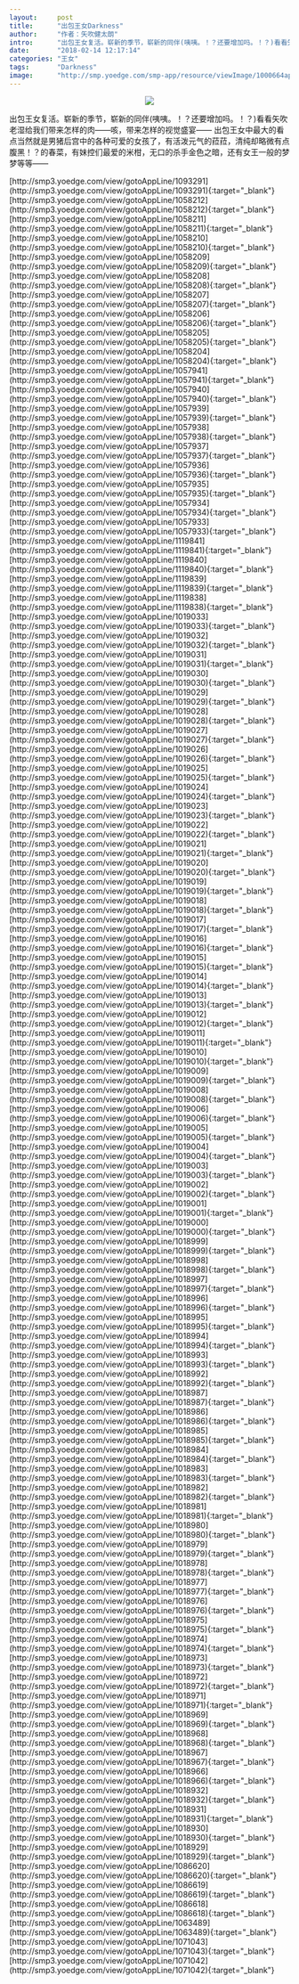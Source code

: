 ```yaml
---
layout:     post
title:      "出包王女Darkness"
author:     "作者：矢吹健太朗"
intro:      "出包王女复活。崭新的季节，崭新的同伴(咦咦。！？还要增加吗。！？)看看矢吹老湿给我们带来怎样的肉——咳，带来怎样的视觉盛宴—— 出包王女中最大的看点当然就是男猪后宫中的各种可爱的女孩了，有活泼元气的菈菈，清纯却略微有点腹黑！？的春菜，有妹控们最爱的米柑，无口的杀手金色之暗，还有女王一般的梦梦等等——"
date:       "2018-02-14 12:17:14"
categories: "王女"
tags:       "Darkness"
image:      "http://smp.yoedge.com/smp-app/resource/viewImage/1000664appline.png"
---
```

<div style="text-align: center">
<p><img src="http://smp.yoedge.com/smp-app/resource/viewImage/1000664appline.png"/></p>
</div>
<p class="post-meta">
<span>出包王女复活。崭新的季节，崭新的同伴(咦咦。！？还要增加吗。！？)看看矢吹老湿给我们带来怎样的肉——咳，带来怎样的视觉盛宴—— 出包王女中最大的看点当然就是男猪后宫中的各种可爱的女孩了，有活泼元气的菈菈，清纯却略微有点腹黑！？的春菜，有妹控们最爱的米柑，无口的杀手金色之暗，还有女王一般的梦梦等等——</span>
</p>
[http://smp3.yoedge.com/view/gotoAppLine/1093291](http://smp3.yoedge.com/view/gotoAppLine/1093291){:target="_blank"}
[http://smp3.yoedge.com/view/gotoAppLine/1058212](http://smp3.yoedge.com/view/gotoAppLine/1058212){:target="_blank"}
[http://smp3.yoedge.com/view/gotoAppLine/1058211](http://smp3.yoedge.com/view/gotoAppLine/1058211){:target="_blank"}
[http://smp3.yoedge.com/view/gotoAppLine/1058210](http://smp3.yoedge.com/view/gotoAppLine/1058210){:target="_blank"}
[http://smp3.yoedge.com/view/gotoAppLine/1058209](http://smp3.yoedge.com/view/gotoAppLine/1058209){:target="_blank"}
[http://smp3.yoedge.com/view/gotoAppLine/1058208](http://smp3.yoedge.com/view/gotoAppLine/1058208){:target="_blank"}
[http://smp3.yoedge.com/view/gotoAppLine/1058207](http://smp3.yoedge.com/view/gotoAppLine/1058207){:target="_blank"}
[http://smp3.yoedge.com/view/gotoAppLine/1058206](http://smp3.yoedge.com/view/gotoAppLine/1058206){:target="_blank"}
[http://smp3.yoedge.com/view/gotoAppLine/1058205](http://smp3.yoedge.com/view/gotoAppLine/1058205){:target="_blank"}
[http://smp3.yoedge.com/view/gotoAppLine/1058204](http://smp3.yoedge.com/view/gotoAppLine/1058204){:target="_blank"}
[http://smp3.yoedge.com/view/gotoAppLine/1057941](http://smp3.yoedge.com/view/gotoAppLine/1057941){:target="_blank"}
[http://smp3.yoedge.com/view/gotoAppLine/1057940](http://smp3.yoedge.com/view/gotoAppLine/1057940){:target="_blank"}
[http://smp3.yoedge.com/view/gotoAppLine/1057939](http://smp3.yoedge.com/view/gotoAppLine/1057939){:target="_blank"}
[http://smp3.yoedge.com/view/gotoAppLine/1057938](http://smp3.yoedge.com/view/gotoAppLine/1057938){:target="_blank"}
[http://smp3.yoedge.com/view/gotoAppLine/1057937](http://smp3.yoedge.com/view/gotoAppLine/1057937){:target="_blank"}
[http://smp3.yoedge.com/view/gotoAppLine/1057936](http://smp3.yoedge.com/view/gotoAppLine/1057936){:target="_blank"}
[http://smp3.yoedge.com/view/gotoAppLine/1057935](http://smp3.yoedge.com/view/gotoAppLine/1057935){:target="_blank"}
[http://smp3.yoedge.com/view/gotoAppLine/1057934](http://smp3.yoedge.com/view/gotoAppLine/1057934){:target="_blank"}
[http://smp3.yoedge.com/view/gotoAppLine/1057933](http://smp3.yoedge.com/view/gotoAppLine/1057933){:target="_blank"}
[http://smp3.yoedge.com/view/gotoAppLine/1119841](http://smp3.yoedge.com/view/gotoAppLine/1119841){:target="_blank"}
[http://smp3.yoedge.com/view/gotoAppLine/1119840](http://smp3.yoedge.com/view/gotoAppLine/1119840){:target="_blank"}
[http://smp3.yoedge.com/view/gotoAppLine/1119839](http://smp3.yoedge.com/view/gotoAppLine/1119839){:target="_blank"}
[http://smp3.yoedge.com/view/gotoAppLine/1119838](http://smp3.yoedge.com/view/gotoAppLine/1119838){:target="_blank"}
[http://smp3.yoedge.com/view/gotoAppLine/1019033](http://smp3.yoedge.com/view/gotoAppLine/1019033){:target="_blank"}
[http://smp3.yoedge.com/view/gotoAppLine/1019032](http://smp3.yoedge.com/view/gotoAppLine/1019032){:target="_blank"}
[http://smp3.yoedge.com/view/gotoAppLine/1019031](http://smp3.yoedge.com/view/gotoAppLine/1019031){:target="_blank"}
[http://smp3.yoedge.com/view/gotoAppLine/1019030](http://smp3.yoedge.com/view/gotoAppLine/1019030){:target="_blank"}
[http://smp3.yoedge.com/view/gotoAppLine/1019029](http://smp3.yoedge.com/view/gotoAppLine/1019029){:target="_blank"}
[http://smp3.yoedge.com/view/gotoAppLine/1019028](http://smp3.yoedge.com/view/gotoAppLine/1019028){:target="_blank"}
[http://smp3.yoedge.com/view/gotoAppLine/1019027](http://smp3.yoedge.com/view/gotoAppLine/1019027){:target="_blank"}
[http://smp3.yoedge.com/view/gotoAppLine/1019026](http://smp3.yoedge.com/view/gotoAppLine/1019026){:target="_blank"}
[http://smp3.yoedge.com/view/gotoAppLine/1019025](http://smp3.yoedge.com/view/gotoAppLine/1019025){:target="_blank"}
[http://smp3.yoedge.com/view/gotoAppLine/1019024](http://smp3.yoedge.com/view/gotoAppLine/1019024){:target="_blank"}
[http://smp3.yoedge.com/view/gotoAppLine/1019023](http://smp3.yoedge.com/view/gotoAppLine/1019023){:target="_blank"}
[http://smp3.yoedge.com/view/gotoAppLine/1019022](http://smp3.yoedge.com/view/gotoAppLine/1019022){:target="_blank"}
[http://smp3.yoedge.com/view/gotoAppLine/1019021](http://smp3.yoedge.com/view/gotoAppLine/1019021){:target="_blank"}
[http://smp3.yoedge.com/view/gotoAppLine/1019020](http://smp3.yoedge.com/view/gotoAppLine/1019020){:target="_blank"}
[http://smp3.yoedge.com/view/gotoAppLine/1019019](http://smp3.yoedge.com/view/gotoAppLine/1019019){:target="_blank"}
[http://smp3.yoedge.com/view/gotoAppLine/1019018](http://smp3.yoedge.com/view/gotoAppLine/1019018){:target="_blank"}
[http://smp3.yoedge.com/view/gotoAppLine/1019017](http://smp3.yoedge.com/view/gotoAppLine/1019017){:target="_blank"}
[http://smp3.yoedge.com/view/gotoAppLine/1019016](http://smp3.yoedge.com/view/gotoAppLine/1019016){:target="_blank"}
[http://smp3.yoedge.com/view/gotoAppLine/1019015](http://smp3.yoedge.com/view/gotoAppLine/1019015){:target="_blank"}
[http://smp3.yoedge.com/view/gotoAppLine/1019014](http://smp3.yoedge.com/view/gotoAppLine/1019014){:target="_blank"}
[http://smp3.yoedge.com/view/gotoAppLine/1019013](http://smp3.yoedge.com/view/gotoAppLine/1019013){:target="_blank"}
[http://smp3.yoedge.com/view/gotoAppLine/1019012](http://smp3.yoedge.com/view/gotoAppLine/1019012){:target="_blank"}
[http://smp3.yoedge.com/view/gotoAppLine/1019011](http://smp3.yoedge.com/view/gotoAppLine/1019011){:target="_blank"}
[http://smp3.yoedge.com/view/gotoAppLine/1019010](http://smp3.yoedge.com/view/gotoAppLine/1019010){:target="_blank"}
[http://smp3.yoedge.com/view/gotoAppLine/1019009](http://smp3.yoedge.com/view/gotoAppLine/1019009){:target="_blank"}
[http://smp3.yoedge.com/view/gotoAppLine/1019008](http://smp3.yoedge.com/view/gotoAppLine/1019008){:target="_blank"}
[http://smp3.yoedge.com/view/gotoAppLine/1019006](http://smp3.yoedge.com/view/gotoAppLine/1019006){:target="_blank"}
[http://smp3.yoedge.com/view/gotoAppLine/1019005](http://smp3.yoedge.com/view/gotoAppLine/1019005){:target="_blank"}
[http://smp3.yoedge.com/view/gotoAppLine/1019004](http://smp3.yoedge.com/view/gotoAppLine/1019004){:target="_blank"}
[http://smp3.yoedge.com/view/gotoAppLine/1019003](http://smp3.yoedge.com/view/gotoAppLine/1019003){:target="_blank"}
[http://smp3.yoedge.com/view/gotoAppLine/1019002](http://smp3.yoedge.com/view/gotoAppLine/1019002){:target="_blank"}
[http://smp3.yoedge.com/view/gotoAppLine/1019001](http://smp3.yoedge.com/view/gotoAppLine/1019001){:target="_blank"}
[http://smp3.yoedge.com/view/gotoAppLine/1019000](http://smp3.yoedge.com/view/gotoAppLine/1019000){:target="_blank"}
[http://smp3.yoedge.com/view/gotoAppLine/1018999](http://smp3.yoedge.com/view/gotoAppLine/1018999){:target="_blank"}
[http://smp3.yoedge.com/view/gotoAppLine/1018998](http://smp3.yoedge.com/view/gotoAppLine/1018998){:target="_blank"}
[http://smp3.yoedge.com/view/gotoAppLine/1018997](http://smp3.yoedge.com/view/gotoAppLine/1018997){:target="_blank"}
[http://smp3.yoedge.com/view/gotoAppLine/1018996](http://smp3.yoedge.com/view/gotoAppLine/1018996){:target="_blank"}
[http://smp3.yoedge.com/view/gotoAppLine/1018995](http://smp3.yoedge.com/view/gotoAppLine/1018995){:target="_blank"}
[http://smp3.yoedge.com/view/gotoAppLine/1018994](http://smp3.yoedge.com/view/gotoAppLine/1018994){:target="_blank"}
[http://smp3.yoedge.com/view/gotoAppLine/1018993](http://smp3.yoedge.com/view/gotoAppLine/1018993){:target="_blank"}
[http://smp3.yoedge.com/view/gotoAppLine/1018992](http://smp3.yoedge.com/view/gotoAppLine/1018992){:target="_blank"}
[http://smp3.yoedge.com/view/gotoAppLine/1018987](http://smp3.yoedge.com/view/gotoAppLine/1018987){:target="_blank"}
[http://smp3.yoedge.com/view/gotoAppLine/1018986](http://smp3.yoedge.com/view/gotoAppLine/1018986){:target="_blank"}
[http://smp3.yoedge.com/view/gotoAppLine/1018985](http://smp3.yoedge.com/view/gotoAppLine/1018985){:target="_blank"}
[http://smp3.yoedge.com/view/gotoAppLine/1018984](http://smp3.yoedge.com/view/gotoAppLine/1018984){:target="_blank"}
[http://smp3.yoedge.com/view/gotoAppLine/1018983](http://smp3.yoedge.com/view/gotoAppLine/1018983){:target="_blank"}
[http://smp3.yoedge.com/view/gotoAppLine/1018982](http://smp3.yoedge.com/view/gotoAppLine/1018982){:target="_blank"}
[http://smp3.yoedge.com/view/gotoAppLine/1018981](http://smp3.yoedge.com/view/gotoAppLine/1018981){:target="_blank"}
[http://smp3.yoedge.com/view/gotoAppLine/1018980](http://smp3.yoedge.com/view/gotoAppLine/1018980){:target="_blank"}
[http://smp3.yoedge.com/view/gotoAppLine/1018979](http://smp3.yoedge.com/view/gotoAppLine/1018979){:target="_blank"}
[http://smp3.yoedge.com/view/gotoAppLine/1018978](http://smp3.yoedge.com/view/gotoAppLine/1018978){:target="_blank"}
[http://smp3.yoedge.com/view/gotoAppLine/1018977](http://smp3.yoedge.com/view/gotoAppLine/1018977){:target="_blank"}
[http://smp3.yoedge.com/view/gotoAppLine/1018976](http://smp3.yoedge.com/view/gotoAppLine/1018976){:target="_blank"}
[http://smp3.yoedge.com/view/gotoAppLine/1018975](http://smp3.yoedge.com/view/gotoAppLine/1018975){:target="_blank"}
[http://smp3.yoedge.com/view/gotoAppLine/1018974](http://smp3.yoedge.com/view/gotoAppLine/1018974){:target="_blank"}
[http://smp3.yoedge.com/view/gotoAppLine/1018973](http://smp3.yoedge.com/view/gotoAppLine/1018973){:target="_blank"}
[http://smp3.yoedge.com/view/gotoAppLine/1018972](http://smp3.yoedge.com/view/gotoAppLine/1018972){:target="_blank"}
[http://smp3.yoedge.com/view/gotoAppLine/1018971](http://smp3.yoedge.com/view/gotoAppLine/1018971){:target="_blank"}
[http://smp3.yoedge.com/view/gotoAppLine/1018969](http://smp3.yoedge.com/view/gotoAppLine/1018969){:target="_blank"}
[http://smp3.yoedge.com/view/gotoAppLine/1018968](http://smp3.yoedge.com/view/gotoAppLine/1018968){:target="_blank"}
[http://smp3.yoedge.com/view/gotoAppLine/1018967](http://smp3.yoedge.com/view/gotoAppLine/1018967){:target="_blank"}
[http://smp3.yoedge.com/view/gotoAppLine/1018966](http://smp3.yoedge.com/view/gotoAppLine/1018966){:target="_blank"}
[http://smp3.yoedge.com/view/gotoAppLine/1018932](http://smp3.yoedge.com/view/gotoAppLine/1018932){:target="_blank"}
[http://smp3.yoedge.com/view/gotoAppLine/1018931](http://smp3.yoedge.com/view/gotoAppLine/1018931){:target="_blank"}
[http://smp3.yoedge.com/view/gotoAppLine/1018930](http://smp3.yoedge.com/view/gotoAppLine/1018930){:target="_blank"}
[http://smp3.yoedge.com/view/gotoAppLine/1018929](http://smp3.yoedge.com/view/gotoAppLine/1018929){:target="_blank"}
[http://smp3.yoedge.com/view/gotoAppLine/1086620](http://smp3.yoedge.com/view/gotoAppLine/1086620){:target="_blank"}
[http://smp3.yoedge.com/view/gotoAppLine/1086619](http://smp3.yoedge.com/view/gotoAppLine/1086619){:target="_blank"}
[http://smp3.yoedge.com/view/gotoAppLine/1086618](http://smp3.yoedge.com/view/gotoAppLine/1086618){:target="_blank"}
[http://smp3.yoedge.com/view/gotoAppLine/1063489](http://smp3.yoedge.com/view/gotoAppLine/1063489){:target="_blank"}
[http://smp3.yoedge.com/view/gotoAppLine/1071043](http://smp3.yoedge.com/view/gotoAppLine/1071043){:target="_blank"}
[http://smp3.yoedge.com/view/gotoAppLine/1071042](http://smp3.yoedge.com/view/gotoAppLine/1071042){:target="_blank"}


